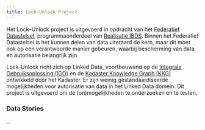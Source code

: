 ```yaml
---
title: Lock-Unlock Project
---
```

Het Lock–Unlock project is uitgevoerd in opdracht van het [Federatief
Datastelsel](https://realisatieibds.pleio.nl/page/view/8852ee2a-a28a-4b91-9f3e-aab229bbe07f/federatief-datastelsel),
programmaonderdeel van [Realisatie IBDS](https://realisatieibds.pleio.nl/). Binnen het Federatief Datastelsel is het kunnen delen van
data uiteraard de kern, maar dit moet ook op een verantwoorde manier gebeuren, waarbij bescherming
van data en autorisatie belangrijk zijn.

Lock-Unlock richt zich op Linked Data, voortbouwend op de [Integrale Gebruiksoplossing
(IGO)](https://labs.kadaster.nl/cases/integraleutilizationsolution) en de [Kadaster Knowledge Graph
(KKG)](https://labs.kadaster.nl/thema/Kennis_grafiek) ontwikkeld door het Kadaster. Er zijn weinig
gestandaardiseerde mogelijkheden voor autorisatie van data in het Linked Data domein. Dit project is
uitgevoerd om de (on)mogelijkheden te onderzoeken en te testen.

### Data Stories
...

